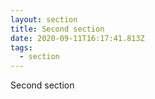 ```yaml
---
layout: section
title: Second section
date: 2020-09-11T16:17:41.813Z
tags:
  - section
---
```

Second section
